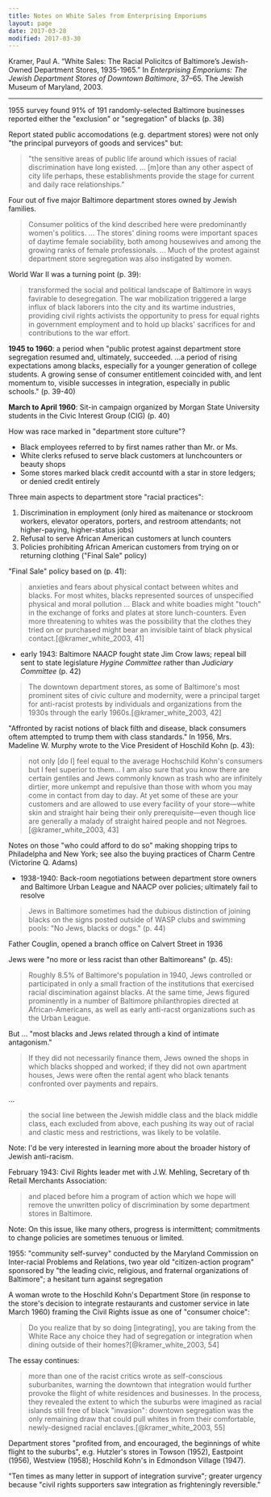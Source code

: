 ```yaml
---
title: Notes on White Sales from Enterprising Emporiums
layout: page
date: 2017-03-28
modified: 2017-03-30
---
```


Kramer, Paul A. “White Sales: The Racial Policitcs of Baltimore’s Jewish-Owned Department Stores, 1935-1965.” In *Enterprising Emporiums: The Jewish Department Stores of Downtown Baltimore*, 37–65. The Jewish Museum of Maryland, 2003.

---

1955 survey found 91% of 191 randomly-selected Baltimore businesses reported either the "exclusion" or "segregation" of blacks (p. 38)

Report stated public accomodations (e.g. department stores) were not only "the principal purveyors of goods and services" but:

> "the sensitive areas of public life around which issues of racial discrimination have long existed. ... [m]ore than any other aspect of city life perhaps, these establishments provide the stage for current and daily race relationships."

Four out of five major Baltimore department stores owned by Jewish families. 

> Consumer politics of the kind described here were predominantly women's politics. ... The stores' dining rooms were important spaces of daytime female sociability, both among housewives and among the growing ranks of female professionals. ... Much of the protest against department store segregation was also instigated by women.

World War II was a turning point (p. 39):

> transformed the social and political landscape of Baltimore in ways favirable to desegregation. The war mobilization triggered a large influx of black laborers into the city and its wartime industries, providing civil rights activists the opportunity to press for equal rights in government employment and to hold up blacks' sacrifices for and contributions to the war effort.

**1945 to 1960**: a period when "public protest against department store segregation resumed and, ultimately, succeeded. ...a period of rising expectations among blacks, especially for a younger generation of college students. A growing sense of consumer entitlement coincided with, and lent momentum to, visible successes in integration, especially in public schools." (p. 39-40)

**March to April 1960**: Sit-in campaign organized by Morgan State University students in the Civic Interest Group (CIG) (p. 40)

How was race marked in "department store culture"?

- Black employees referred to by first names rather than Mr. or Ms.
- White clerks refused to serve black customers at lunchcounters or beauty shops
- Some stores marked black credit accountd with a star in store ledgers; or denied credit entirely

Three main aspects to department store "racial practices":

1. Discrimination in employment (only hired as maitenance or stockroom workers, elevator operators, porters, and restroom attendants; not higher-paying, higher-status jobs)
2. Refusal to serve African American customers at lunch counters
3. Policies prohibiting African American customers from trying on or returning clothing ("Final Sale" policy)

"Final Sale" policy based on  (p. 41):

> anxieties and fears about physical contact between whites and blacks. For most whites, blacks represented sources of unspecified physical and moral pollution ... Black and white boadies might "touch" in the exchange of forks and plates at store lunch-counters. Even more threatening to whites was the possibility that the clothes they tried on or purchased might bear an invisible taint of black physical contact.[@kramer_white_2003, 41]

- early 1943: Baltimore NAACP fought state Jim Crow laws; repeal bill sent to state legislature *Hygine Committee* rather than *Judiciary Committee* (p. 42)

> The downtown department stores, as some of Baltimore's most prominent sites of civic culture and modernity, were a principal target for anti-racist protests by individuals and organizations from the 1930s through the early 1960s.[@kramer_white_2003, 42]

"Affronted by racist notions of black filth and disease, black consumers oftem attempted to trump them with class standards." In 1956, Mrs. Madeline W. Murphy wrote to the Vice President of Hoschild Kohn (p. 43):

> not only [do I] feel equal to the average Hochschild Kohn's consumers but I feel superior to them... I am also sure that you know there are certain gentiles and Jews commonly known as trash who are infinitely dirtier, more unkempt and repulsive than those with whom you may come in contact from day to day. At yet some of these are your customers and are allowed to use every facility of your store—white skin and straight hair being their only prerequisite—even though lice are generally a malady of straight haired people and not Negroes.[@kramer_white_2003, 43]

Notes on those "who could afford to do so" making shopping trips to Philadelpha and New York; see also the buying practices of Charm Centre (Victorine Q. Adams)

- 1938-1940: Back-room negotiations between department store owners and Baltimore Urban League and NAACP over policies; ultimately fail to resolve

> Jews in Baltimore sometimes had the dubious distinction of joining blacks on the signs posted outside of WASP clubs and swimming pools: "No Jews, blacks or dogs." (p. 44)

Father Couglin, opened a branch office on Calvert Street in 1936

Jews were "no more or less racist than other Baltimoreans"  (p. 45):

> Roughly 8.5% of Baltimore's population in 1940, Jews controlled or participated in only a small fraction of the institutions that exercised racial discimination against blacks. At the same time, Jews figured prominently in a number of Baltimore philanthropies directed at African-Americans, as well as early anti-racst organizations such as the Urban League.

But ... "most blacks and Jews related through a kind of intimate antagonism."

> If they did not necessarily finance them, Jews owned the shops in which blacks shopped and worked; if they did not own apartment houses, Jews were often the rental agent who black tenants confronted over payments and repairs.

...

> the social line between the Jewish middle class and the black middle class, each excluded from above, each pushing its way out of racial and clastic mess and restrictions, was likely to be volatile.

Note: I'd be very interested in learning more about the broader history of Jewish anti-racism.

February 1943: Civil Rights leader met with J.W. Mehling, Secretary of th Retail Merchants Association:

> and placed before him a program of action which we hope will remove the unwritten policy of discrimination by some department stores in Baltimore.

Note: On this issue, like many others, progress is intermittent; commitments to change policies are sometimes tenuous or limited.

1955: "community self-survey" conducted by the Maryland Commission on Inter-racial Problems and Relations, two year old "citizen-action program" sponsored by "the leading civic, religious, and fraternal organizations of Baltimore"; a hesitant turn against segregation

A woman wrote to the Hoschild Kohn's Department Store (in response to the store's decision to integrate restaurants and customer service in late March 1960) framing the Civil Rights issue as one of "consumer choice":

> Do you realize that by so doing [integrating], you are taking from the White Race any choice they had of segregation or integration when dining outside of their homes?[@kramer_white_2003, 54]

The essay continues:

> more than one of the racist critics wrote as self-conscious suburbanites, warning the downtown that integration would further provoke the flight of white residences and businesses. In the process, they revealed the extent to which the suburbs were imagined as racial islands still free of black "invasion": downtown segregation was the only remaining draw that could pull whites in from their comfortable, newly-designed racial enclaves.[@kramer_white_2003, 55]

Department stores "profited from, and encouraged, the beginnings of white flight to the suburbs", e.g. Hutzler's stores in Towson (1952), Eastpoint (1956), Westview (1958); Hoschild Kohn's in Edmondson Village (1947).

"Ten times as many letter in support of integration survive"; greater urgency because "civil rights supporters saw integration as frighteningly reversible."